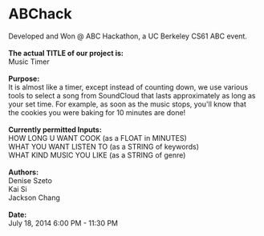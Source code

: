 ABChack
=======

Developed and Won @ ABC Hackathon, a UC Berkeley CS61 ABC event.
<br/><br/>
<b>The actual TITLE of our project is:</b>                                      <br/>
    Music Timer                                                                 <br/>
<br/>
<b>Purpose:</b>                                                                 <br/>
    It is almost like a timer, except instead of counting down, we use various  <br/> 
    tools to select a song from SoundCloud that lasts approximately as long as  <br/>
    your set time. For example, as soon as the music stops, you'll know that    <br/>
    the cookies you were baking for 10 minutes are done!                        <br/>
<br/>
<b>Currently permitted Inputs:</b>                                              <br/>
    HOW LONG U WANT COOK (as a FLOAT in MINUTES)                                <br/>
    WHAT YOU WANT LISTEN TO (as a STRING of keywords)                           <br/>
    WHAT KIND MUSIC YOU LIKE (as a STRING of genre)                             <br/>
<br/>
<b>Authors:</b>                                                                 <br/>
    Denise Szeto                                                                <br/>
    Kai Si                                                                      <br/>
    Jackson Chang                                                               <br/>
<br/>
<b>Date:</b>                                                                    <br/>
    July 18, 2014 6:00 PM - 11:30 PM                                            <br/>
